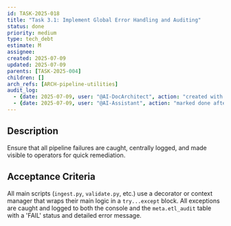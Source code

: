 ```yaml
---
id: TASK-2025-018
title: "Task 3.1: Implement Global Error Handling and Auditing"
status: done
priority: medium
type: tech_debt
estimate: M
assignee: 
created: 2025-07-09
updated: 2025-07-09
parents: [TASK-2025-004]
children: []
arch_refs: [ARCH-pipeline-utilities]
audit_log:
  - {date: 2025-07-09, user: "@AI-DocArchitect", action: "created with status backlog"}
  - {date: 2025-07-09, user: "@AI-Assistant", action: "marked done after implementing global error handling and audit logging in all main scripts"}
---
```

## Description
Ensure that all pipeline failures are caught, centrally logged, and made visible to operators for quick remediation.

## Acceptance Criteria
All main scripts (`ingest.py`, `validate.py`, etc.) use a decorator or context manager that wraps their main logic in a `try...except` block. All exceptions are caught and logged to both the console and the `meta.etl_audit` table with a 'FAIL' status and detailed error message. 